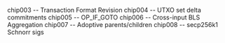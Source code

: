 chip003 -- Transaction Format Revision
chip004 -- UTXO set delta commitments
chip005 -- OP_IF_GOTO
chip006 -- Cross-input BLS Aggregation
chip007 -- Adoptive parents/children
chip008 -- secp256k1 Schnorr sigs 
